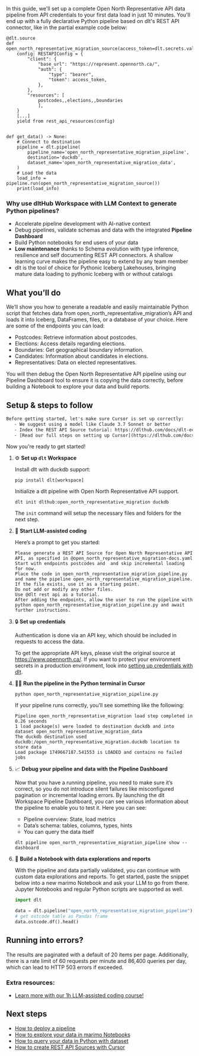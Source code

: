 In this guide, we'll set up a complete Open North Representative API data pipeline from API credentials to your first data load in just 10 minutes. You'll end up with a fully declarative Python pipeline based on dlt's REST API connector, like in the partial example code below:

```python-outcome
@dlt.source
def open_north_representative_migration_source(access_token=dlt.secrets.value):
    config: RESTAPIConfig = {
        "client": {
            "base_url": "https://represent.opennorth.ca/",
            "auth": {
                "type": "bearer",
                "token": access_token,
            },
        },
        "resources": [
            postcodes,,elections,,boundaries
            ],
    }
    [...]
    yield from rest_api_resources(config)


def get_data() -> None:
    # Connect to destination
    pipeline = dlt.pipeline(
        pipeline_name='open_north_representative_migration_pipeline',
        destination='duckdb',
        dataset_name='open_north_representative_migration_data', 
    )
    # Load the data
    load_info = pipeline.run(open_north_representative_migration_source())
    print(load_info) 
```

### Why use dltHub Workspace with LLM Context to generate Python pipelines?

- Accelerate pipeline development with AI-native context
- Debug pipelines, validate schemas and data with the integrated **Pipeline Dashboard**
- Build Python notebooks for end users of your data
- **Low maintenance** thanks to Schema evolution with type inference, resilience and self documenting REST API connectors. A shallow learning curve makes the pipeline easy to extend by any team member
- dlt is the tool of choice for Pythonic Iceberg Lakehouses, bringing mature data loading to pythonic Iceberg with or without catalogs

## What you’ll do

We’ll show you how to generate a readable and easily maintainable Python script that fetches data from open_north_representative_migration’s API and loads it into Iceberg, DataFrames, files, or a database of your choice. Here are some of the endpoints you can load:

- Postcodes: Retrieve information about postcodes.
- Elections: Access details regarding elections.
- Boundaries: Get geographical boundary information.
- Candidates: Information about candidates in elections.
- Representatives: Data on elected representatives.

You will then debug the Open North Representative API pipeline using our Pipeline Dashboard tool to ensure it is copying the data correctly, before building a Notebook to explore your data and build reports.

## Setup & steps to follow

```default
Before getting started, let's make sure Cursor is set up correctly:
   - We suggest using a model like Claude 3.7 Sonnet or better
   - Index the REST API Source tutorial: https://dlthub.com/docs/dlt-ecosystem/verified-sources/rest_api/ and add it to context as **@dlt rest api**
   - [Read our full steps on setting up Cursor](https://dlthub.com/docs/dlt-ecosystem/llm-tooling/cursor-restapi#23-configuring-cursor-with-documentation)
```

Now you're ready to get started!

1. ⚙️ **Set up `dlt` Workspace**
    
    Install dlt with duckdb support:
    ```shell
    pip install dlt[workspace]
    ```

    Initialize a dlt pipeline with Open North Representative API support.
    ```shell
    dlt init dlthub:open_north_representative_migration duckdb
    ```

    The `init` command will setup the necessary files and folders for the next step.
    
2. 🤠 **Start LLM-assisted coding**
    
    Here’s a prompt to get you started:
    
    ```prompt
    Please generate a REST API Source for Open North Representative API API, as specified in @open_north_representative_migration-docs.yaml 
    Start with endpoints postcodes and  and skip incremental loading for now. 
    Place the code in open_north_representative_migration_pipeline.py and name the pipeline open_north_representative_migration_pipeline. 
    If the file exists, use it as a starting point. 
    Do not add or modify any other files. 
    Use @dlt rest api as a tutorial. 
    After adding the endpoints, allow the user to run the pipeline with python open_north_representative_migration_pipeline.py and await further instructions.
    ```

    
3. 🔒 **Set up credentials** 
    
    Authentication is done via an API key, which should be included in requests to access the data.
    
    To get the appropriate API keys, please visit the original source at https://www.opennorth.ca/.
    If you want to protect your environment secrets in a production environment, look into [setting up credentials with dlt](https://dlthub.com/docs/walkthroughs/add_credentials).
    
4. 🏃‍♀️ **Run the pipeline in the Python terminal in Cursor**
    
    ```shell
    python open_north_representative_migration_pipeline.py
    ```
    
    If your pipeline runs correctly, you’ll see something like the following:
    
    ```shell
    Pipeline open_north_representative_migration load step completed in 0.26 seconds
    1 load package(s) were loaded to destination duckdb and into dataset open_north_representative_migration_data
    The duckdb destination used duckdb:/open_north_representative_migration.duckdb location to store data
    Load package 1749667187.541553 is LOADED and contains no failed jobs
    ```
    
5. 📈 **Debug your pipeline and data with the Pipeline Dashboard**

    Now that you have a running pipeline, you need to make sure it’s correct, so you do not introduce silent failures like misconfigured pagination or incremental loading errors. By launching the dlt Workspace Pipeline Dashboard, you can see various information about the pipeline to enable you to test it. Here you can see:
    - Pipeline overview: State, load metrics
    - Data’s schema: tables, columns, types, hints
    - You can query the data itself
    
    ```shell
    dlt pipeline open_north_representative_migration_pipeline show --dashboard
    ```
    
6. 🐍 **Build a Notebook with data explorations and reports**

    With the pipeline and data partially validated, you can continue with custom data explorations and reports. To get started, paste the snippet below into a new marimo Notebook and ask your LLM to go from there. Jupyter Notebooks and regular Python scripts are supported as well.

    
    ```python
    import dlt

   data = dlt.pipeline("open_north_representative_migration_pipeline").dataset()
   # get ostcode table as Pandas frame
   data.ostcode.df().head()
    ```

## Running into errors?

The results are paginated with a default of 20 items per page. Additionally, there is a rate limit of 60 requests per minute and 86,400 queries per day, which can lead to HTTP 503 errors if exceeded.

### Extra resources:

- [Learn more with our 1h LLM-assisted coding course!](https://www.youtube.com/watch?v=GGid70rnJuM)

## Next steps

- [How to deploy a pipeline](https://dlthub.com/docs/walkthroughs/deploy-a-pipeline)
- [How to explore your data in marimo Notebooks](https://dlthub.com/docs/general-usage/dataset-access/marimo)
- [How to query your data in Python with dataset](https://dlthub.com/docs/general-usage/dataset-access/dataset)
- [How to create REST API Sources with Cursor](https://dlthub.com/docs/dlt-ecosystem/llm-tooling/cursor-restapi)